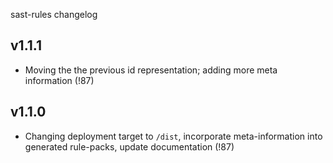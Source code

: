 sast-rules changelog

## v1.1.1
- Moving the the previous id representation; adding more meta information (!87)

## v1.1.0
- Changing deployment target to `/dist`, incorporate meta-information into
  generated rule-packs, update documentation (!87)

